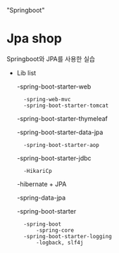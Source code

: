 "Springboot"

# **Jpa shop**

Springboot와 JPA를 사용한 실습

- Lib list

    -spring-boot-starter-web
  
        -spring-web-mvc
        -spring-boot-starter-tomcat

    -spring-boot-starter-thymeleaf
    
    -spring-boot-starter-data-jpa
  
        -spring-boot-starter-aop
    
    -spring-boot-starter-jdbc
  
        -HikariCp
    
    -hibernate + JPA
  
    -spring-data-jpa
  
    -spring-boot-starter
 
        -spring-boot
            -spring-core
        -spring-boot-starter-logging
            -logback, slf4j